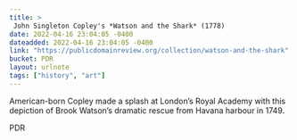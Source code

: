 ```yaml
---
title: > 
 John Singleton Copley's *Watson and the Shark* (1778)
date: 2022-04-16 23:04:05 -0400
dateadded: 2022-04-16 23:04:05 -0400
link: "https://publicdomainreview.org/collection/watson-and-the-shark"
bucket: PDR
layout: urlnote
tags: ["history", "art"]
--- 
```

American-born Copley made a splash at London’s Royal Academy with this depiction of Brook Watson’s dramatic rescue from Havana harbour in 1749.
 <!-- end excerpt --> 
<div class='bucket'><a class='internal-link' src='_notes/buckets/PDR'>PDR</a></div> 
